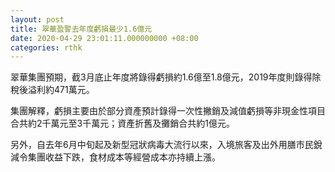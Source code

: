 ```yaml
---
layout: post
title: 翠華盈警去年度虧損最少1.6億元
date: 2020-04-29 23:01:11.000000000 +08:00
categories: rthk
---
```


翠華集團預期，截3月底止年度將錄得虧損約1.6億至1.8億元，2019年度則錄得除稅後溢利約471萬元。

集團解釋，虧損主要由於部分資產預計錄得一次性撇銷及減值虧損等非現金性項目合共約2千萬元至3千萬元；資產折舊及攤銷合共約1億元。

另外，自去年6月中旬起及新型冠狀病毒大流行以來，入境旅客及出外用膳巿民銳減令集團收益下跌，食材成本等經營成本亦持續上漲。
